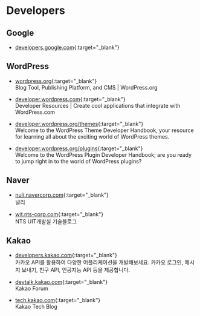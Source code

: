 # Developers

## Google

- [developers.google.com](https://developers.google.com){:target="_blank"}  

## WordPress

- [wordpress.org](https://wordpress.org){:target="_blank"}  
   Blog Tool, Publishing Platform, and CMS | WordPress.org

- [developer.wordpress.com](https://developer.wordpress.com){:target="_blank"}  
   Developer Resources | Create cool applications that integrate with WordPress.com

- [developer.wordpress.org/themes](https://developer.wordpress.org/themes/){:target="_blank"}  
   Welcome to the WordPress Theme Developer Handbook, your resource for learning all about the exciting world of WordPress themes. 

- [developer.wordpress.org/plugins](https://developer.wordpress.org/plugins/){:target="_blank"}  
   Welcome to the WordPress Plugin Developer Handbook; are you ready to jump right in to the world of WordPress plugins?

## Naver

- [nuli.navercorp.com](https://nuli.navercorp.com){:target="_blank"}  
   널리

- [wit.nts-corp.com](https://wit.nts-corp.com){:target="_blank"}  
   NTS UIT개발실 기술블로그


## Kakao

- [developers.kakao.com](https://developers.kakao.com){:target="_blank"}  
   카카오 API를 활용하여 다양한 어플리케이션을 개발해보세요. 카카오 로그인, 메시지 보내기, 친구 API, 인공지능 API 등을 제공합니다.  

- [devtalk.kakao.com](https://devtalk.kakao.com){:target="_blank"}  
   Kakao Forum

- [tech.kakao.com](https://tech.kakao.com){:target="_blank"}  
   Kakao Tech Blog

